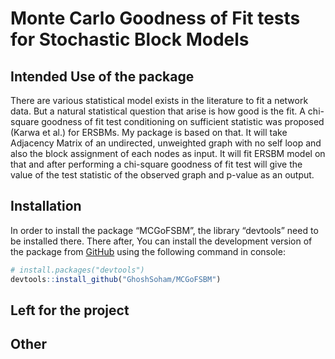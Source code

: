 
<!-- README.md is generated from README.Rmd. Please edit that file -->

# Monte Carlo Goodness of Fit tests for Stochastic Block Models

## Intended Use of the package

<!-- badges: start -->

There are various statistical model exists in the literature to fit a
network data. But a natural statistical question that arise is how good
is the fit. A chi-square goodness of fit test conditioning on sufficient
statistic was proposed (Karwa et al.) for ERSBMs. My package is based on
that. It will take Adjacency Matrix of an undirected, unweighted graph
with no self loop and also the block assignment of each nodes as input.
It will fit ERSBM model on that and after performing a chi-square
goodness of fit test will give the value of the test statistic of the
observed graph and p-value as an output.  
<!-- badges: end -->

## Installation

In order to install the package “MCGoFSBM”, the library “devtools” need
to be installed there. There after, You can install the development
version of the package from
[GitHub](https://github.com/GhoshSoham/MCGoFSBM) using the following
command in console:

``` r
# install.packages("devtools")
devtools::install_github("GhoshSoham/MCGoFSBM")
```

## Left for the project

## Other

<!-- ## Example -->
<!-- This is a basic example which shows you how to solve a common problem: -->
<!-- ```{r example} -->
<!-- library(MCGoFSBM) -->
<!-- ## basic example code -->
<!-- ``` -->
<!-- What is special about using `README.Rmd` instead of just `README.md`? You can include R chunks like so: -->
<!-- ```{r cars} -->
<!-- summary(cars) -->
<!-- ``` -->
<!-- You'll still need to render `README.Rmd` regularly, to keep `README.md` up-to-date. `devtools::build_readme()` is handy for this. You could also use GitHub Actions to re-render `README.Rmd` every time you push. An example workflow can be found here: <https://github.com/r-lib/actions/tree/v1/examples>. -->
<!-- You can also embed plots, for example: -->
<!-- ```{r pressure, echo = FALSE} -->
<!-- plot(pressure) -->
<!-- ``` -->
<!-- In that case, don't forget to commit and push the resulting figure files, so they display on GitHub and CRAN. -->
